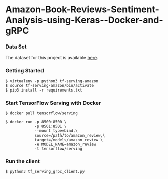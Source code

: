 # Amazon-Book-Reviews-Sentiment-Analysis-using-Keras--Docker-and-gRPC
### Data Set
The dataset for this project is available [here](https://drive.google.com/file/d/14v42um2VRAfQPfGnBJ4QzOie4VZOPK_F/view?usp=sharing). 


### Getting Started

```
$ virtualenv -p python3 tf-serving-amazon
$ source tf-serving-amazon/bin/activate
$ pip3 install -r requirements.txt
```

### Start TensorFlow Serving with Docker

```
$ docker pull tensorflow/serving

$ docker run -p 8500:8500 \
             -p 8501:8501 \
             --mount type=bind,\
             source=/path/to/amazon_review,\
             target=/models/amazon_review \
             -e MODEL_NAME=amazon_review
             -t tensorflow/serving
```
### Run the client

```
$ python3 tf_serving_grpc_client.py
```
